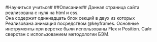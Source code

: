 #Научиться учиться#
##Описание##
Данная страница сайта реализована с нуля на html и css.  
Она содержит одиннадцать блок секций в двух из которых  
Реализована анимация посредством @keyframes.
Основные инструменты при верстке были использованы Flex  и Position. 
Сайт сверстан с использованием методологии БЭМ.
